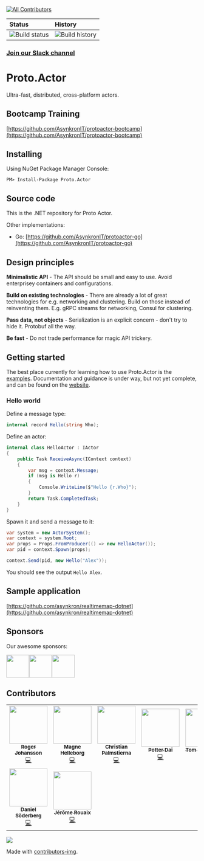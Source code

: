 <!-- ALL-CONTRIBUTORS-BADGE:START - Do not remove or modify this section -->
[![All Contributors](https://img.shields.io/badge/all_contributors-9-orange.svg?style=flat-square)](#contributors-)
<!-- ALL-CONTRIBUTORS-BADGE:END -->
| Status | History |
| :---   | :---    |
| ![Build status](https://ci.appveyor.com/api/projects/status/cmpnw19ur8j25xn4/branch/master?svg=true)|![Build history](https://buildstats.info/github/chart/asynkron/protoactor-dotnet)|


### [Join our Slack channel](https://join.slack.com/t/asynkron/shared_invite/zt-ko824601-yGN1d3GHF9jzZX2VtONodQ)

# Proto.Actor

Ultra-fast, distributed, cross-platform actors.

## Bootcamp Training

[https://github.com/AsynkronIT/protoactor-bootcamp](https://github.com/AsynkronIT/protoactor-bootcamp)

## Installing

Using NuGet Package Manager Console:

`PM> Install-Package Proto.Actor`

## Source code

This is the .NET repository for Proto Actor.

Other implementations:

- Go: [https://github.com/AsynkronIT/protoactor-go](https://github.com/AsynkronIT/protoactor-go)

## Design principles

**Minimalistic API** - The API should be small and easy to use. Avoid enterprisey containers and configurations.

**Build on existing technologies** - There are already a lot of great technologies for e.g. networking and clustering. Build on those instead of reinventing them. E.g. gRPC streams for networking, Consul for clustering.

**Pass data, not objects** - Serialization is an explicit concern - don't try to hide it. Protobuf all the way.

**Be fast** - Do not trade performance for magic API trickery.

## Getting started

The best place currently for learning how to use Proto.Actor is the [examples](https://github.com/AsynkronIT/protoactor-dotnet/tree/dev/examples). Documentation and guidance is under way, but not yet complete, and can be found on the [website](https://proto.actor/docs/).

### Hello world

Define a message type:

```csharp
internal record Hello(string Who);
```

Define an actor:

```csharp
internal class HelloActor : IActor
{
    public Task ReceiveAsync(IContext context)
    {
        var msg = context.Message;
        if (msg is Hello r)
        {
            Console.WriteLine($"Hello {r.Who}");
        }
        return Task.CompletedTask;
    }
}
```

Spawn it and send a message to it:

```csharp
var system = new ActorSystem();
var context = system.Root;
var props = Props.FromProducer(() => new HelloActor());
var pid = context.Spawn(props);

context.Send(pid, new Hello("Alex"));
```

You should see the output `Hello Alex`.

## Sample application

[https://github.com/asynkron/realtimemap-dotnet](https://github.com/asynkron/realtimemap-dotnet)

## Sponsors
Our awesome sponsors:

<!-- sponsors --><a href="https://github.com/jhston02"><img src="https://github.com/jhston02.png" width="60px" alt="" /></a><a href="https://github.com/schafer14"><img src="https://github.com/schafer14.png" width="60px" alt="" /></a><a href="https://github.com/nbokovoy"><img src="https://github.com/nbokovoy.png" width="60px" alt="" /></a><!-- sponsors -->

## Contributors

<a href="https://github.com/AsynkronIT/protoactor-dotnet/graphs/contributors">
<!-- ALL-CONTRIBUTORS-LIST:START - Do not remove or modify this section -->
<!-- prettier-ignore-start -->
<!-- markdownlint-disable -->
<table>
  <tr>
    <td align="center"><a href="http://asynkron.se"><img src="https://avatars.githubusercontent.com/u/647031?v=4?s=100" width="100px;" alt=""/><br /><sub><b>Roger Johansson</b></sub></a><br /><a href="https://github.com/asynkron/protoactor-dotnet/commits?author=rogeralsing" title="Code">💻</a></td>
    <td align="center"><a href="https://github.com/mhelleborg"><img src="https://avatars.githubusercontent.com/u/13994978?v=4?s=100" width="100px;" alt=""/><br /><sub><b>Magne Helleborg</b></sub></a><br /><a href="https://github.com/asynkron/protoactor-dotnet/commits?author=mhelleborg" title="Code">💻</a></td>
    <td align="center"><a href="https://github.com/cpx86"><img src="https://avatars.githubusercontent.com/u/209890?v=4?s=100" width="100px;" alt=""/><br /><sub><b>Christian Palmstierna</b></sub></a><br /><a href="https://github.com/asynkron/protoactor-dotnet/commits?author=cpx86" title="Code">💻</a></td>
    <td align="center"><a href="https://github.com/potterdai"><img src="https://avatars.githubusercontent.com/u/3758951?v=4?s=100" width="100px;" alt=""/><br /><sub><b>Potter Dai</b></sub></a><br /><a href="https://github.com/asynkron/protoactor-dotnet/commits?author=potterdai" title="Code">💻</a></td>
    <td align="center"><a href="https://github.com/tomliversidge"><img src="https://avatars.githubusercontent.com/u/1437372?v=4?s=100" width="100px;" alt=""/><br /><sub><b>Tom Liversidge</b></sub></a><br /><a href="https://github.com/asynkron/protoactor-dotnet/commits?author=tomliversidge" title="Code">💻</a></td>
    <td align="center"><a href="http://www.zimarev.com"><img src="https://avatars.githubusercontent.com/u/2821205?v=4?s=100" width="100px;" alt=""/><br /><sub><b>Alexey Zimarev</b></sub></a><br /><a href="https://github.com/asynkron/protoactor-dotnet/commits?author=alexeyzimarev" title="Code">💻</a></td>
    <td align="center"><a href="https://github.com/adamhathcock"><img src="https://avatars.githubusercontent.com/u/527620?v=4?s=100" width="100px;" alt=""/><br /><sub><b>Adam Hathcock</b></sub></a><br /><a href="https://github.com/asynkron/protoactor-dotnet/commits?author=adamhathcock" title="Code">💻</a></td>
  </tr>
  <tr>
    <td align="center"><a href="http://www.kompilera.se/"><img src="https://avatars.githubusercontent.com/u/5316125?v=4?s=100" width="100px;" alt=""/><br /><sub><b>Daniel Söderberg</b></sub></a><br /><a href="https://github.com/asynkron/protoactor-dotnet/commits?author=raskolnikoov" title="Code">💻</a></td>
    <td align="center"><a href="https://www.eventuallyconsultant.com"><img src="https://avatars.githubusercontent.com/u/2705498?v=4?s=100" width="100px;" alt=""/><br /><sub><b>Jérôme Rouaix</b></sub></a><br /><a href="https://github.com/asynkron/protoactor-dotnet/commits?author=jrouaix" title="Code">💻</a></td>
  </tr>
</table>

<!-- markdownlint-restore -->
<!-- prettier-ignore-end -->

<!-- ALL-CONTRIBUTORS-LIST:END -->
  <img src="https://contributors-img.firebaseapp.com/image?repo=AsynkronIT/protoactor-dotnet" />
</a>

Made with [contributors-img](https://contributors-img.firebaseapp.com).
